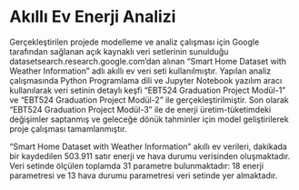 # Akıllı Ev Enerji Analizi
Gerçekleştirilen projede modelleme ve analiz çalışması için Google tarafından sağlanan açık kaynaklı veri setlerinin sunulduğu datasetsearch.research.google.com’dan alınan “Smart Home Dataset with Weather Information” adlı akıllı ev veri seti kullanılmıştır. Yapılan analiz çalışmasında Python Programlama dili ve Jupyter Notebook yazılım aracı kullanılarak veri setinin detaylı keşfi “EBT524 Graduation Project Modül-1” ve “EBT524 Graduation Project Modül-2” ile gerçekleştirilmiştir. Son olarak “EBT524 Graduation Project Modül-3” ile de enerji üretim-tüketimdeki değişimler saptanmış ve geleceğe dönük tahminler için model geliştirilerek proje çalışması tamamlanmıştır.

“Smart Home Dataset with Weather Information” akıllı ev verileri, dakikada bir kaydedilen 503.911 satır enerji ve hava durumu verisinden oluşmaktadır. Veri setinde ölçülen toplamda 31 parametre bulunmaktadır: 18 enerji parametresi ve 13 hava durumu parametresi veri setinde yer almaktadır.
